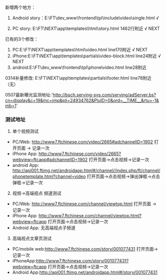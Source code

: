 新增两个地方：

1. Android story：E:\FT\dev_www\frontend\tpl\include\video\single.html √

2. PC story:
E:\FT\NEXT\app\templates\html\story.html 1462行附近 √ NEXT

已有的3个修改：
1. PC:E:\FT\NEXT\app\templates\html\video.html line170附近 √ NEXT
2. iPhone:E:\FT\NEXT\app\templates\partials\video-block.html line24附近 √ NEXT
3. android:E:\FT\dev_www\frontend\tpl\phone\video.html line28附近

0314补量修改:
E:\FT\NEXT\app\templates\partials\footer.html line78附近（无）


0507最新曝光监测地址:'http://bsch.serving-sys.com/serving/adServer.bs?cn=display&c=19&mc=imp&pli=24934762&PluID=0&ord=__TIME__&rtu=-1&mb=1'

### 测试地址
1. 单个视频测试

- PC/Web: <http://www7.ftchinese.com/video/2665#adchannelID=1902> 打开页面 -> 记录一次
- iPhone App: <http://www7.ftchinese.com/video/2665?webview=ftcapp#adchannelID=1902> 打开页面->点击视频->记录一次
- android App: <http://api001.ftimg.net/androidapp.html#/channel//index.php/ft/channel/phonetemplate.html?channel=video> 打开页面->点击视频->弹出弹框->点击弹框->记录一次

2. 视频->高端视点 频道测试
- PC/Web: <http://www7.ftchinese.com/channel/viewtop.html> 打开页面 -> 记录一次
- iPhone App: <http://www7.ftchinese.com/channel/viewtop.html?webview=ftcapp> 打开页面->点击视频->记录一次
- Android App: 无高端视点子频道

3. 高端视点文章页测试 
- PC/mobile web:<http://www7.ftchinese.com/story/001077431> 打开页面->记录一次
- iPhoneApp:<http://www7.ftchinese.com/story/001077431?webview=ftcapp> 打开页面->点击视频->记录一次
- Android App:<http://api001.ftimg.net/androidapp.html#/story/001077431>
